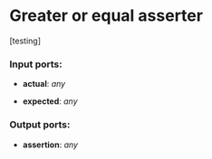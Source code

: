 # Greater or equal asserter

[testing]

### Input ports:

* __actual__: _any_



* __expected__: _any_



### Output ports:

* __assertion__: _any_



